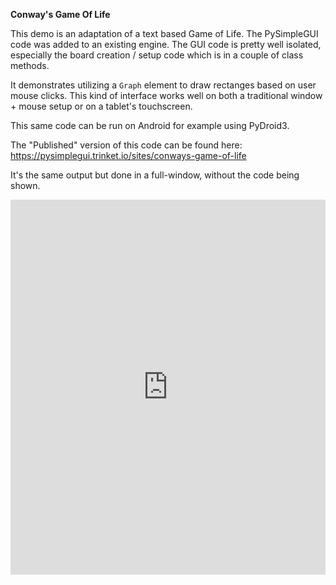 **Conway's Game Of Life**

This demo is an adaptation of a text based Game of Life.  The PySimpleGUI code was added to an existing engine.  The GUI code is pretty well isolated, especially the board creation / setup code which is in a couple of class methods.  

It demonstrates utilizing a `Graph` element to draw rectanges based on user mouse clicks.  This kind of interface works well on both a traditional window + mouse setup or on a tablet's touchscreen.

This same code can be run on Android for example using PyDroid3.

The "Published" version of this code can be found here:
https://pysimplegui.trinket.io/sites/conways-game-of-life

It's the same output but done in a full-window, without the code being shown.

<iframe src="https://trinket.io/embed/pygame/447e96f4d4" width="100%" height="600" frameborder="0" marginwidth="0" marginheight="0" allowfullscreen></iframe>
